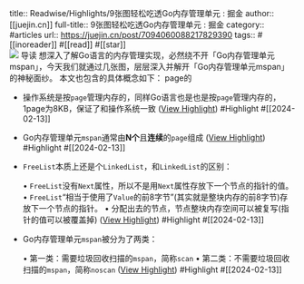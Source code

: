 title:: Readwise/Highlights/9张图轻松吃透Go内存管理单元 : 掘金
author:: [[juejin.cn]]
full-title:: 9张图轻松吃透Go内存管理单元 : 掘金
category:: #articles
url:: https://juejin.cn/post/7094060088217829390
tags:: #[[inoreader]] #[[read]] #[[star]]  
![](https://readwise-assets.s3.amazonaws.com/static/images/article3.5c705a01b476.png)
导读 想深入了解Go语言的内存管理实现，必然绕不开「Go内存管理单元mspan」，今天我们就通过几张图，层层深入并解开「Go内存管理单元mspan」的神秘面纱。 本文也包含的具体概念如下： page的

- 操作系统是按`page`管理内存的，同样Go语言也是也是按`page`管理内存的，1page为8KB，保证了和操作系统一致 ([View Highlight](https://read.readwise.io/read/01hpgyhmnpac6z47x3jh9ssqvd)) #Highlight #[[2024-02-13]]
- Go内存管理单元`mspan`通常由**N个**且**连续**的`page`组成 ([View Highlight](https://read.readwise.io/read/01hpgyhrx077qbcxzqbnc045kf)) #Highlight #[[2024-02-13]]
- `FreeList`本质上还是个`LinkedList`，和`LinkedList`的区别：
  
  •   `FreeList`没有`Next`属性，所以不是用`Next`属性存放下一个节点的指针的值。
  •   `FreeList`“相当于使用了`Value`的前8字节”(其实就是整块内存的前8字节)存放下一个节点的指针。
  •   分配出去的节点，节点整块内存空间可以被复写(指针的值可以被覆盖掉) ([View Highlight](https://read.readwise.io/read/01hpgym8cbs71takj6wqywtefz)) #Highlight #[[2024-02-13]]
- Go内存管理单元`mspan`被分为了两类：
  
  •   第一类：需要垃圾回收扫描的`mspan`，简称`scan`
  •   第二类：不需要垃圾回收扫描的`mspan`，简称`noscan` ([View Highlight](https://read.readwise.io/read/01hpgynaerhgfyftqbhj73sxaj)) #Highlight #[[2024-02-13]]